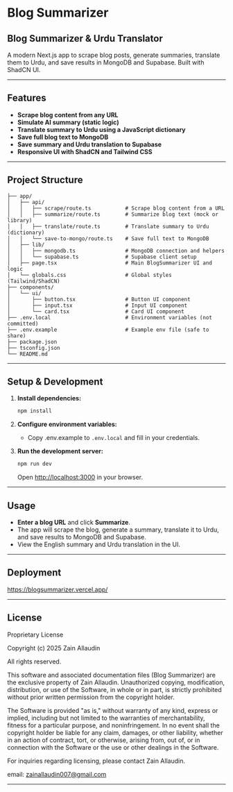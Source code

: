 # Blog Summarizer

## Blog Summarizer & Urdu Translator

A modern Next.js app to scrape blog posts, generate summaries, translate them to Urdu, and save results in MongoDB and Supabase. Built with ShadCN UI.

---

## Features

- **Scrape blog content from any URL**
- **Simulate AI summary (static logic)**
- **Translate summary to Urdu using a JavaScript dictionary**
- **Save full blog text to MongoDB**
- **Save summary and Urdu translation to Supabase**
- **Responsive UI with ShadCN and Tailwind CSS**

---

## Project Structure

```
├── app/
│   ├── api/
│   │   ├── scrape/route.ts           # Scrape blog content from a URL
│   │   ├── summarize/route.ts        # Summarize blog text (mock or library)
│   │   ├── translate/route.ts        # Translate summary to Urdu (dictionary)
│   │   └── save-to-mongo/route.ts    # Save full text to MongoDB
│   ├── lib/
│   │   ├── mongodb.ts                # MongoDB connection and helpers
│   │   └── supabase.ts               # Supabase client setup
│   ├── page.tsx                      # Main BlogSummarizer UI and logic
│   └── globals.css                   # Global styles (Tailwind/ShadCN)
├── components/
│   └── ui/
│       ├── button.tsx                # Button UI component
│       ├── input.tsx                 # Input UI component
│       └── card.tsx                  # Card UI component
├── .env.local                        # Environment variables (not committed)
├── .env.example                      # Example env file (safe to share)
├── package.json
├── tsconfig.json
└── README.md
```

---

## Setup & Development

1. **Install dependencies:**
   ```bash
   npm install
   ```

2. **Configure environment variables:**
   - Copy .env.example to `.env.local` and fill in your credentials.

3. **Run the development server:**
   ```bash
   npm run dev
   ```
   Open [http://localhost:3000](http://localhost:3000) in your browser.

---

## Usage

- **Enter a blog URL** and click **Summarize**.
- The app will scrape the blog, generate a summary, translate it to Urdu, and save results to MongoDB and Supabase.
- View the English summary and Urdu translation in the UI.

---

## Deployment

https://blogsummarizer.vercel.app/

---

## License

Proprietary License

Copyright (c) 2025 Zain Allaudin

All rights reserved.

This software and associated documentation files (Blog Summarizer) are the exclusive property of Zain Allaudin. Unauthorized copying, modification, distribution, or use of the Software, in whole or in part, is strictly prohibited without prior written permission from the copyright holder.

The Software is provided "as is," without warranty of any kind, express or implied, including but not limited to the warranties of merchantability, fitness for a particular purpose, and noninfringement. In no event shall the copyright holder be liable for any claim, damages, or other liability, whether in an action of contract, tort, or otherwise, arising from, out of, or in connection with the Software or the use or other dealings in the Software.

For inquiries regarding licensing, please contact Zain Allaudin.

email: zainallaudin007@gmail.com

---
